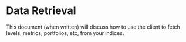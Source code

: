 # Data Retrieval

This document (when written) will discuss how to use the client to fetch levels, metrics, portfolios, etc, from your indices.
